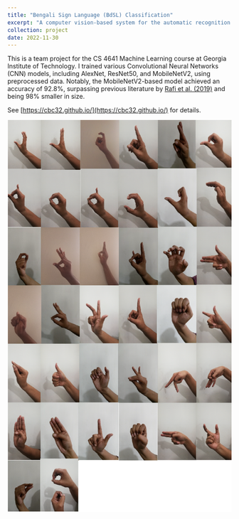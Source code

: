 ```yaml
---
title: "Bengali Sign Language (BdSL) Classification"
excerpt: "A computer vision-based system for the automatic recognition of Bengali sign languages<br/><img src='/images/bdsl.png' width='200' height='100'>"
collection: project
date: 2022-11-30
---
```


This is a team project for the CS 4641 Machine Learning course at Georgia Institute of Technology. I trained various Convolutional Neural Networks (CNN) models, including AlexNet, ResNet50, and MobileNetV2, using preprocessed data. Notably, the MobileNetV2-based model achieved an accuracy of 92.8%, surpassing previous literature by [Rafi et al. (2019)](https://ieeexplore.ieee.org/abstract/document/9033031) and being 98% smaller in size.

See [https://cbc32.github.io/](https://cbc32.github.io/) for details.

![Bengali Sign Language (BdSL)](/images/bdsl.png)
